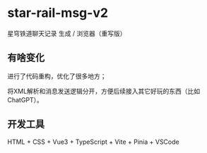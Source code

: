 # star-rail-msg-v2

星穹铁道聊天记录 生成 / 浏览器（重写版）

## 有啥变化

进行了代码重构，优化了很多地方；

将XML解析和消息发送逻辑分开，方便后续接入其它好玩的东西（比如ChatGPT）。

## 开发工具

HTML + CSS + Vue3 + TypeScript + Vite + Pinia + VSCode

